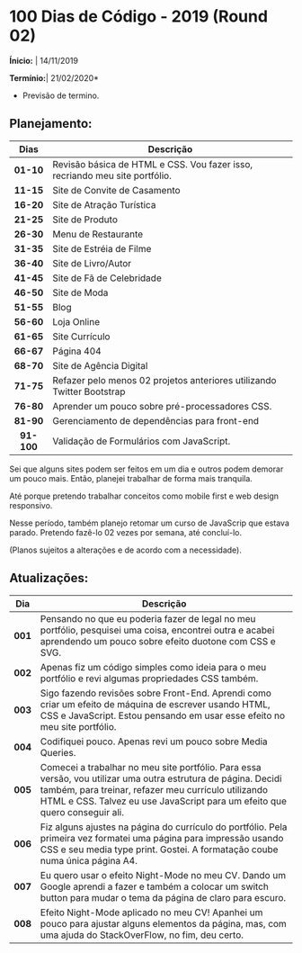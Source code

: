 # 100 Dias de Código - 2019 (Round 02)

**Ínicio:**  | 14/11/2019

**Termínio:**| 21/02/2020*

* Previsão de termino.

## Planejamento:

Dias        | Descrição
:----------:|---------
**01-10** | Revisão básica de HTML e CSS. Vou fazer isso, recriando meu site portfólio.
**11-15** | Site de Convite de Casamento
**16-20** | Site de Atração Turística
**21-25** | Site de Produto
**26-30** | Menu de Restaurante
**31-35** | Site de Estréia de Filme
**36-40** | Site de Livro/Autor
**41-45** | Site de Fã de Celebridade
**46-50** | Site de Moda
**51-55** | Blog
**56-60** | Loja Online
**61-65** | Site Currículo
**66-67** | Página 404
**68-70** | Site de Agência Digital
**71-75** | Refazer pelo menos 02 projetos anteriores utilizando Twitter Bootstrap
**76-80** | Aprender um pouco sobre pré-processadores CSS.
**81-90** | Gerenciamento de dependências para front-end
**91-100**| Validação de Formulários com JavaScript.

Sei que alguns sites podem ser feitos em um dia e outros podem demorar um pouco mais. Então, planejei trabalhar de forma mais tranquila.

Até porque pretendo trabalhar conceitos como mobile first e web design responsivo.

Nesse período, também planejo retomar um curso de JavaScrip que estava parado. Pretendo fazê-lo 02 vezes por semana, até concluí-lo.

(Planos sujeitos a alterações e de acordo com a necessidade).

## Atualizações:

**Dia** | **Descrição**
:------:|--------------
**001**| Pensando no que eu poderia fazer de legal no meu portfólio, pesquisei uma coisa, encontrei outra e acabei aprendendo um pouco sobre efeito duotone com CSS e SVG.
**002**| Apenas fiz um código simples como ideia para o meu portfólio e revi algumas propriedades CSS também. 
**003**| Sigo fazendo revisões sobre Front-End. Aprendi como criar um efeito de máquina de escrever usando HTML, CSS e JavaScript. Estou pensando em usar esse efeito no meu site portfólio.
**004**| Codifiquei pouco. Apenas revi um pouco sobre Media Queries. 
**005**| Comecei a trabalhar no meu site portfólio. Para essa versão, vou utilizar uma outra estrutura de página. Decidi também, para treinar, refazer meu currículo utilizando HTML e CSS. Talvez eu use JavaScript para um efeito que quero conseguir ali.
**006**| Fiz alguns ajustes na página do currículo do portfólio. Pela primeira vez formatei uma página para impressão usando CSS e seu media type print. Gostei. A formatação coube numa única página A4.
**007** | Eu quero usar o efeito Night-Mode no meu CV. Dando um Google aprendi a fazer e também a colocar um switch button para mudar o tema da página de claro para escuro.
**008** | Efeito Night-Mode aplicado no meu CV! Apanhei um pouco para ajustar alguns elementos da página, mas, com uma ajuda do StackOverFlow, no fim, deu certo.